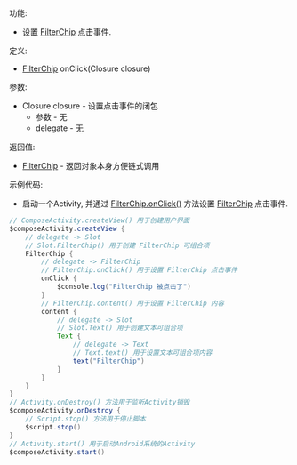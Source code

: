 功能:

+ 设置 [FilterChip](/API/UI/Compose/Widget/FilterChip/README.md) 点击事件.

定义:

+ [FilterChip](/API/UI/Compose/Widget/FilterChip/README.md) onClick(Closure closure)

参数:

+ Closure closure - 设置点击事件的闭包
    + 参数 - 无
    + delegate - 无

返回值:

+ [FilterChip](/API/UI/Compose/Widget/FilterChip/README.md) - 返回对象本身方便链式调用

示例代码:

+ 启动一个Activity, 并通过 [FilterChip.onClick()](/API/UI/Compose/Widget/FilterChip/README.md?id=onClick)
  方法设置 [FilterChip](/API/UI/Compose/Widget/FilterChip/README.md) 点击事件.

```groovy
// ComposeActivity.createView() 用于创建用户界面
$composeActivity.createView {
    // delegate -> Slot
    // Slot.FilterChip() 用于创建 FilterChip 可组合项
    FilterChip {
        // delegate -> FilterChip
        // FilterChip.onClick() 用于设置 FilterChip 点击事件
        onClick {
            $console.log("FilterChip 被点击了")
        }
        // FilterChip.content() 用于设置 FilterChip 内容
        content {
            // delegate -> Slot
            // Slot.Text() 用于创建文本可组合项
            Text {
                // delegate -> Text
                // Text.text() 用于设置文本可组合项内容
                text("FilterChip")
            }
        }
    }
}
// Activity.onDestroy() 方法用于监听Activity销毁
$composeActivity.onDestroy {
    // Script.stop() 方法用于停止脚本
    $script.stop()
}
// Activity.start() 用于启动Android系统的Activity
$composeActivity.start()
```